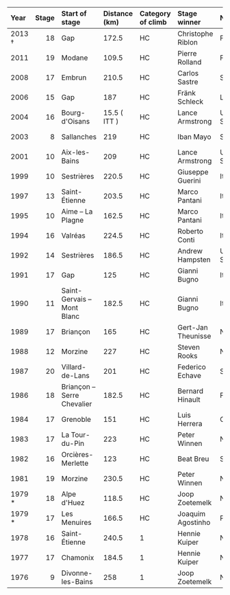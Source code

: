 | Year   |   Stage | Start of stage             | Distance (km)   | Category of climb   | Stage winner       | Nationality   | Yellow jersey    |   Bend |
|:-------|--------:|:---------------------------|:----------------|:--------------------|:-------------------|:--------------|:-----------------|-------:|
| 2013 † |      18 | Gap                        | 172.5           | HC                  | Christophe Riblon  | France        | Chris Froome     |     15 |
| 2011   |      19 | Modane                     | 109.5           | HC                  | Pierre Rolland     | France        | Andy Schleck     |     16 |
| 2008   |      17 | Embrun                     | 210.5           | HC                  | Carlos Sastre      | Spain         | Carlos Sastre    |     17 |
| 2006   |      15 | Gap                        | 187             | HC                  | Fränk Schleck      | Luxembourg    | Floyd Landis     |     18 |
| 2004   |      16 | Bourg-d'Oisans             | 15.5 ( ITT )    | HC                  | Lance Armstrong    | United States | Lance Armstrong  |     19 |
| 2003   |       8 | Sallanches                 | 219             | HC                  | Iban Mayo          | Spain         | Lance Armstrong  |     20 |
| 2001   |      10 | Aix-les-Bains              | 209             | HC                  | Lance Armstrong    | United States | François Simon   |     21 |
| 1999   |      10 | Sestrières                 | 220.5           | HC                  | Giuseppe Guerini   | Italy         | Lance Armstrong  |      1 |
| 1997   |      13 | Saint-Étienne              | 203.5           | HC                  | Marco Pantani      | Italy         | Jan Ullrich      |      2 |
| 1995   |      10 | Aime – La Plagne           | 162.5           | HC                  | Marco Pantani      | Italy         | Miguel Indurain  |      3 |
| 1994   |      16 | Valréas                    | 224.5           | HC                  | Roberto Conti      | Italy         | Miguel Indurain  |      4 |
| 1992   |      14 | Sestrières                 | 186.5           | HC                  | Andrew Hampsten    | United States | Miguel Indurain  |      5 |
| 1991   |      17 | Gap                        | 125             | HC                  | Gianni Bugno       | Italy         | Miguel Indurain  |      6 |
| 1990   |      11 | Saint-Gervais – Mont Blanc | 182.5           | HC                  | Gianni Bugno       | Italy         | Ronan Pensec     |      7 |
| 1989   |      17 | Briançon                   | 165             | HC                  | Gert-Jan Theunisse | Netherlands   | Laurent Fignon   |      8 |
| 1988   |      12 | Morzine                    | 227             | HC                  | Steven Rooks       | Netherlands   | Pedro Delgado    |      9 |
| 1987   |      20 | Villard-de-Lans            | 201             | HC                  | Federico Echave    | Spain         | Pedro Delgado    |     10 |
| 1986   |      18 | Briançon – Serre Chevalier | 182.5           | HC                  | Bernard Hinault    | France        | Greg LeMond      |     11 |
| 1984   |      17 | Grenoble                   | 151             | HC                  | Luis Herrera       | Colombia      | Laurent Fignon   |     12 |
| 1983   |      17 | La Tour-du-Pin             | 223             | HC                  | Peter Winnen       | Netherlands   | Laurent Fignon   |     13 |
| 1982   |      16 | Orcières-Merlette          | 123             | HC                  | Beat Breu          | Switzerland   | Bernard Hinault  |     14 |
| 1981   |      19 | Morzine                    | 230.5           | HC                  | Peter Winnen       | Netherlands   | Bernard Hinault  |     15 |
| 1979 * |      18 | Alpe d'Huez                | 118.5           | HC                  | Joop Zoetemelk     | Netherlands   | Bernard Hinault  |     16 |
| 1979 * |      17 | Les Menuires               | 166.5           | HC                  | Joaquim Agostinho  | Portugal      | Bernard Hinault  |     17 |
| 1978   |      16 | Saint-Étienne              | 240.5           | 1                   | Hennie Kuiper      | Netherlands   | Joop Zoetemelk   |     18 |
| 1977   |      17 | Chamonix                   | 184.5           | 1                   | Hennie Kuiper      | Netherlands   | Bernard Thévenet |     19 |
| 1976   |       9 | Divonne-les-Bains          | 258             | 1                   | Joop Zoetemelk     | Netherlands   | Lucien Van Impe  |     20 |